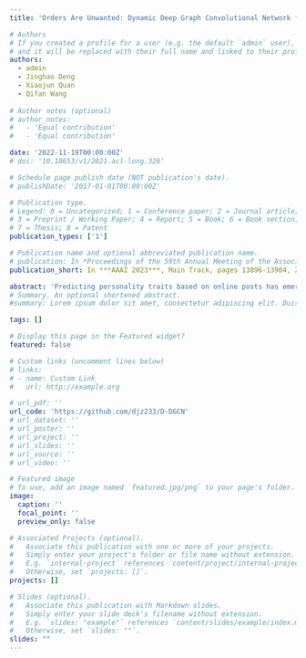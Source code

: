 ```yaml
---
title: 'Orders Are Unwanted: Dynamic Deep Graph Convolutional Network for Personality Detection'

# Authors
# If you created a profile for a user (e.g. the default `admin` user), write the username (folder name) here
# and it will be replaced with their full name and linked to their profile.
authors:
  - admin
  - Jinghao Deng
  - Xiaojun Quan
  - Qifan Wang
  
# Author notes (optional)
# author_notes:
#   - 'Equal contribution'
#   - 'Equal contribution'

date: '2022-11-19T00:00:00Z'
# doi: '10.18653/v1/2021.acl-long.326'

# Schedule page publish date (NOT publication's date).
# publishDate: '2017-01-01T00:00:00Z'

# Publication type.
# Legend: 0 = Uncategorized; 1 = Conference paper; 2 = Journal article;
# 3 = Preprint / Working Paper; 4 = Report; 5 = Book; 6 = Book section;
# 7 = Thesis; 8 = Patent
publication_types: ['1']

# Publication name and optional abbreviated publication name.
# publication: In *Proceedings of the 59th Annual Meeting of the Association for Computational Linguistics and the 11th International Joint Conference on Natural Language Processing*
publication_short: In ***AAAI 2023***, Main Track, pages 13896-13904, 2022

abstract: 'Predicting personality traits based on online posts has emerged as an important task in many fields such as social network analysis. One of the challenges for this task is to piece together information in different posts into an overall profile for each user. While many existing approaches either simply assemble the posts into a document that can be encoded sequentially or into a hierarchical structure, they introduce unnecessary orders for the posts which may mislead the models. In this paper, we propose a novel model named dynamic deep graph convolutional network (D-DGCN) to overcome the above limitation by fusing the posts of a user disorderly into a user representation. We also design a learn-to-connect approach that adopts a dynamic multi-hop structure instead of a deterministic structure, and combine it with the DGCN module to automatically learn the connections between posts. The modules of post encoder, learn-to-connect, and DGCN are jointly trained in an end-to-end manner. Experimental results on the Kaggle and Pandora datasets show the superior performance of D-DGCN to state-of-the-art baselines.'
# Summary. An optional shortened abstract.
#summary: Lorem ipsum dolor sit amet, consectetur adipiscing elit. Duis posuere tellus ac convallis placerat. Proin tincidunt magna sed ex sollicitudin condimentum.

tags: []

# Display this page in the Featured widget?
featured: false

# Custom links (uncomment lines below)
# links:
# - name: Custom Link
#   url: http://example.org

# url_pdf: ''
url_code: 'https://github.com/djz233/D-DGCN'
# url_dataset: ''
# url_poster: ''
# url_project: ''
# url_slides: ''
# url_source: ''
# url_video: ''

# Featured image
# To use, add an image named `featured.jpg/png` to your page's folder.
image:
  caption: ''
  focal_point: ''
  preview_only: false

# Associated Projects (optional).
#   Associate this publication with one or more of your projects.
#   Simply enter your project's folder or file name without extension.
#   E.g. `internal-project` references `content/project/internal-project/index.md`.
#   Otherwise, set `projects: []`.
projects: []

# Slides (optional).
#   Associate this publication with Markdown slides.
#   Simply enter your slide deck's filename without extension.
#   E.g. `slides: "example"` references `content/slides/example/index.md`.
#   Otherwise, set `slides: ""`.
slides: ""
---
```


<!-- {{% callout note %}}
Click the _Cite_ button above to demo the feature to enable visitors to import publication metadata into their reference management software.
{{% /callout %}}

{{% callout note %}}
Create your slides in Markdown - click the _Slides_ button to check out the example.
{{% /callout %}} -->

<!-- Supplementary notes can be added here, including [code, math, and images](https://wowchemy.com/docs/writing-markdown-latex/). --> 